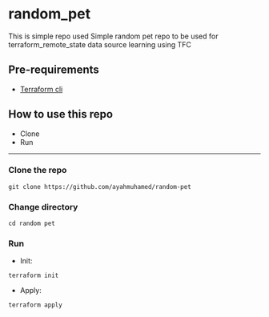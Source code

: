 # random_pet
This is simple repo used Simple random pet repo to be used for terraform_remote_state data source learning using TFC

## Pre-requirements

* [Terraform cli](https://learn.hashicorp.com/tutorials/terraform/install-cli)


## How to use this repo

- Clone
- Run

---

### Clone the repo

```
git clone https://github.com/ayahmuhamed/random-pet
```

### Change directory

```
cd random pet
```

### Run

* Init:

```
terraform init
```

* Apply:

```
terraform apply
```


